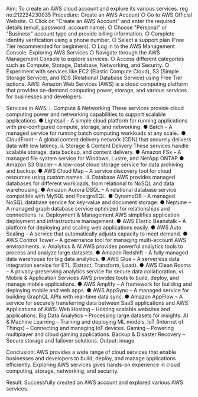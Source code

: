 Aim:
To create an AWS cloud account and explore its various services.
reg no:212224230035
Procedure:
Create an AWS Account ○ Go to AWS Official Website. ○ Click on "Create an AWS Account" and enter the required details (email, password, account name). ○ Choose "Personal" or "Business" account type and provide billing information. ○ Complete identity verification using a phone number. ○ Select a support plan (Free Tier recommended for beginners). ○ Log in to the AWS Management Console.
Exploring AWS Services ○ Navigate through the AWS Management Console to explore services. ○ Access different categories such as Compute, Storage, Database, Networking, and Security. ○ Experiment with services like EC2 (Elastic Compute Cloud), S3 (Simple Storage Service), and RDS (Relational Database Service) using Free Tier options.
AWS:
Amazon Web Services (AWS) is a cloud computing platform that provides on-demand computing power, storage, and various services for businesses and developers.

Services in AWS:
i. Compute & Networking
These services provide cloud computing power and networking capabilities to support
scalable applications.
● Lightsail – A simple cloud platform for running applications with pre-configured compute,
storage, and networking.
● Batch – A managed service for running batch computing workloads at any scale..
● CloudFront – A global content delivery network (CDN) that securely delivers data with low
latency.
ii. Storage & Content Delivery
These services handle scalable storage, data backup, and content delivery.
● Amazon FSx – A managed file system service for Windows, Lustre, and NetApp ONTAP
● Amazon S3 Glacier – A low-cost cloud storage service for data archiving and backup.
● AWS Cloud Map – A service discovery tool for cloud resources using custom names.
iii. Database
AWS provides managed databases for different workloads, from relational to NoSQL and
data warehousing.
● Amazon Aurora DSQL – A relational database service compatible with MySQL and
PostgreSQL.
● DynamoDB – A managed NoSQL database service for key-value and document storage.
● Neptune – A managed graph database service optimized for relationships and connections.
iv. Deployment & Management
AWS simplifies application deployment and infrastructure management.
● AWS Elastic Beanstalk – A platform for deploying and scaling web applications easily.
● AWS Auto Scaling – A service that automatically adjusts capacity to meet demand.
● AWS Control Tower – A governance tool for managing multi-account AWS environments.
v. Analytics & AI
AWS provides powerful analytics tools to process and analyze large datasets.
● Amazon Redshift – A fully managed data warehouse for big data analytics.
● AWS Glue – A serverless data integration service for ETL (Extract, Transform, Load).
● AWS Clean Rooms – A privacy-preserving analytics service for secure data collaboration.
vi. Mobile & Application Services
AWS provides tools to build, deploy, and manage mobile applications.
● AWS Amplify – A framework for building and deploying mobile and web apps.
● AWS AppSync – A managed service for building GraphQL APIs with real-time data sync.
● Amazon AppFlow – A service for securely transferring data between SaaS applications and
AWS.
Applications of AWS:
Web Hosting – Hosting scalable websites and applications.
Big Data Analytics – Processing large datasets for insights.
AI & Machine Learning – Training and deploying ML models.
IoT (Internet of Things) – Connecting and managing IoT devices.
Gaming – Powering multiplayer and cloud gaming applications.
Backup & Disaster Recovery – Secure storage and failover solutions.
Output:
image

Conclusion:
AWS provides a wide range of cloud services that enable businesses and developers to build, deploy, and manage applications efficiently. Exploring AWS services gives hands-on experience in cloud computing, storage, networking, and security.

Result:
Successfully created an AWS account and explored various AWS services.
